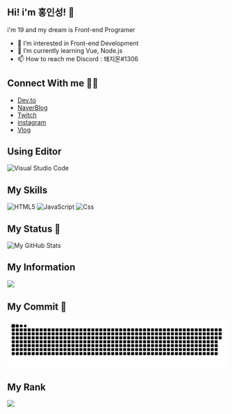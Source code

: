 ## Hi! i'm 홍인성! 👋

i'm 19 and my dream is Front-end Programer

-   👀 I’m interested in Front-end Development
-   🌱 I’m currently learning Vue, Node.js
-   📫 How to reach me Discord : 뙈지몬#1306

## Connect With me 🐱‍🏍

-   [Dev.to](https://dev.to/dlstjdghd)
-   [NaverBlog](https://blog.naver.com/backdev_hong)
-   [Twitch](https://twitch.tv/ghddls7799)
-   [instagram](https://www.instagram.com/ghddlstjd0704/)
-   [Vlog](https://velog.io/@fulldev_hong/)

## Using Editor
![Visual Studio Code](https://img.shields.io/badge/Visual%20Studio%20Code-0078d7.svg?style=for-the-badge&logo=visual-studio-code&logoColor=white)

## My Skills
![HTML5](https://img.shields.io/badge/html5-%23E34F26.svg?style=for-the-badge&logo=html5&logoColor=white) ![JavaScript](https://img.shields.io/badge/javascript-%23323330.svg?style=for-the-badge&logo=javascript&logoColor=%23F7DF1E) ![Css](https://img.shields.io/badge/css-1572B6?style=for-the-badge&logo=CSS3&logoColor=white)

## My Status 🎁

![My GitHub Stats](https://github-readme-stats.vercel.app/api/?username=BackdevHong&count_private=true&theme=react&showicons=true)

## My Information

<a href="https://programmers.co.kr/pr/ghddls0704">
  <img src="https://img.shields.io/badge/Programmers-000000?style=for-the-badge&logo=42&logoColor=white(https://programmers.co.kr/pr/gdsygrt557422_1290)"/>
</a>

## My Commit 🙌
![snake gif](https://github.com/BackdevHong/BackdevHong/blob/output/github-contribution-grid-snake.svg)

## My Rank
<a href="https://opgc.me/#/users/backdevhong" target="_blank"><img src="https://api.opgc.me/githubs/users/backdevhong/tag/?theme=basic" /></a>
<!---
dlstjdghd/dlstjdghd is a ✨ special ✨ repository because its `README.md` (this file) appears on your GitHub profile.
You can click the Preview link to take a look at your changes.
--->
